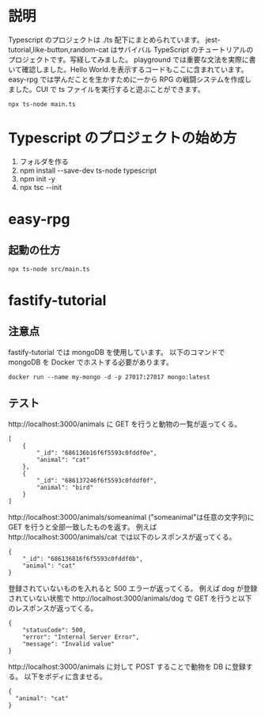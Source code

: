 # 説明

Typescript のプロジェクトは ./ts 配下にまとめられています。
jest-tutorial,like-button,random-cat はサバイバル TypeScript のチュートリアルのプロジェクトです。写経してみました。
playground では重要な文法を実際に書いて確認しました。Hello World.を表示するコードもここに含まれています。
easy-rpg では学んだことを生かすために一から RPG の戦闘システムを作成しました。CUI で ts ファイルを実行すると遊ぶことができます。

```
npx ts-node main.ts
```

# Typescript のプロジェクトの始め方

1. フォルダを作る
2. npm install --save-dev ts-node typescript
3. npm init -y
4. npx tsc --init

# easy-rpg

## 起動の仕方

```
npx ts-node src/main.ts
```

# fastify-tutorial

## 注意点

fastify-tutorial では mongoDB を使用しています。
以下のコマンドで mongoDB を Docker でホストする必要があります。

```
docker run --name my-mongo -d -p 27017:27017 mongo:latest
```

## テスト

http://localhost:3000/animals に GET を行うと動物の一覧が返ってくる。

```
[
    {
        "_id": "686136b16f6f5593c0fddf0e",
        "animal": "cat"
    },
    {
        "_id": "686137246f6f5593c0fddf0f",
        "animal": "bird"
    }
]
```

http://localhost:3000/animals/someanimal ("someanimal"は任意の文字列)に GET を行うと全部一致したものを返す。
例えば http://localhost:3000/animals/cat では以下のレスポンスが返ってくる。

```
{
    "_id": "686136816f6f5593c0fddf0b",
    "animal": "cat"
}
```

登録されていないものを入れると 500 エラーが返ってくる。
例えば dog が登録されていない状態で http://localhost:3000/animals/dog で GET を行うと以下のレスポンスが返ってくる。

```
{
    "statusCode": 500,
    "error": "Internal Server Error",
    "message": "Invalid value"
}
```

http://localhost:3000/animals に対して POST することで動物を DB に登録する。
以下をボディに含ませる。

```
{
  "animal": "cat"
}
```

